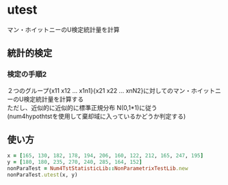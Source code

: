 utest
=====
マン・ホイットニーのU検定統計量を計算

## 統計的検定
### 検定の手順2

２つのグループ{x11 x12 ... x1n1}{x21 x22 ... xnN2}に対してのマン・ホイットニーのU検定統計量を計算する  
ただし、近似的に近似的に標準正規分布 N(0,1*1)に従う  
(num4hypothtstを使用して棄却域に入っているかどうか判定する)

## 使い方

```ruby
x = [165, 130, 182, 178, 194, 206, 160, 122, 212, 165, 247, 195]
y = [180, 180, 235, 270, 240, 285, 164, 152]
nonParaTest = Num4TstStatisticLib::NonParametrixTestLib.new
nonParaTest.utest(x, y)
```

